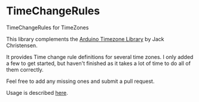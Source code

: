 # TimeChangeRules
TimeChangeRules for TimeZones

This library complements the [Arduino Timezone Library](https://github.com/JChristensen/Timezone) by Jack Christensen.

It provides Time change rule definitions for several time zones. I only added a few to get started, but haven't finished as it takes a lot of time to do all of them correctly.

Feel free to add any missing ones and submit a pull request.

Usage is described [here](https://github.com/JChristensen/Timezone#coding-timechangerules).
